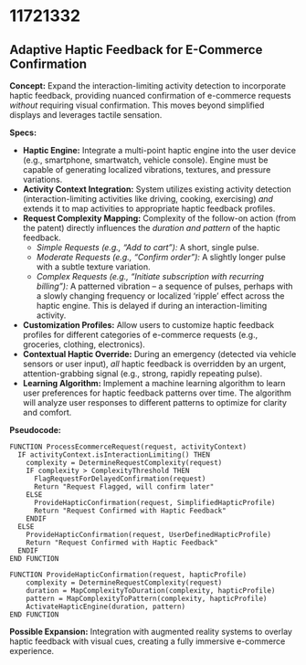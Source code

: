 # 11721332

## Adaptive Haptic Feedback for E-Commerce Confirmation

**Concept:** Expand the interaction-limiting activity detection to incorporate haptic feedback, providing nuanced confirmation of e-commerce requests *without* requiring visual confirmation. This moves beyond simplified displays and leverages tactile sensation.

**Specs:**

*   **Haptic Engine:** Integrate a multi-point haptic engine into the user device (e.g., smartphone, smartwatch, vehicle console). Engine must be capable of generating localized vibrations, textures, and pressure variations.
*   **Activity Context Integration:** System utilizes existing activity detection (interaction-limiting activities like driving, cooking, exercising) *and* extends it to map activities to appropriate haptic feedback profiles.
*   **Request Complexity Mapping:** Complexity of the follow-on action (from the patent) directly influences the *duration and pattern* of the haptic feedback.
    *   *Simple Requests (e.g., “Add to cart”):* A short, single pulse.
    *   *Moderate Requests (e.g., “Confirm order”):* A slightly longer pulse with a subtle texture variation.
    *   *Complex Requests (e.g., “Initiate subscription with recurring billing”):*  A patterned vibration – a sequence of pulses, perhaps with a slowly changing frequency or localized ‘ripple’ effect across the haptic engine. This is delayed if during an interaction-limiting activity.
*   **Customization Profiles:**  Allow users to customize haptic feedback profiles for different categories of e-commerce requests (e.g., groceries, clothing, electronics).
*   **Contextual Haptic Override:** During an emergency (detected via vehicle sensors or user input), *all* haptic feedback is overridden by an urgent, attention-grabbing signal (e.g., strong, rapidly repeating pulse).
*   **Learning Algorithm:** Implement a machine learning algorithm to learn user preferences for haptic feedback patterns over time. The algorithm will analyze user responses to different patterns to optimize for clarity and comfort.

**Pseudocode:**

```
FUNCTION ProcessEcommerceRequest(request, activityContext)
  IF activityContext.isInteractionLimiting() THEN
    complexity = DetermineRequestComplexity(request)
    IF complexity > ComplexityThreshold THEN
      FlagRequestForDelayedConfirmation(request)
      Return "Request Flagged, will confirm later"
    ELSE
      ProvideHapticConfirmation(request, SimplifiedHapticProfile)
      Return "Request Confirmed with Haptic Feedback"
    ENDIF
  ELSE
    ProvideHapticConfirmation(request, UserDefinedHapticProfile)
    Return "Request Confirmed with Haptic Feedback"
  ENDIF
END FUNCTION

FUNCTION ProvideHapticConfirmation(request, hapticProfile)
    complexity = DetermineRequestComplexity(request)
    duration = MapComplexityToDuration(complexity, hapticProfile)
    pattern = MapComplexityToPattern(complexity, hapticProfile)
    ActivateHapticEngine(duration, pattern)
END FUNCTION
```

**Possible Expansion:** Integration with augmented reality systems to overlay haptic feedback with visual cues, creating a fully immersive e-commerce experience.